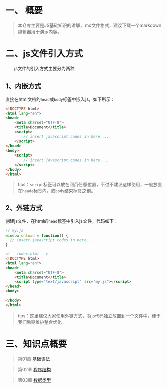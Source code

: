

# 一、 概要

> 本仓库主要是JS基础知识的讲解，md文件格式，建议下载一个markdown编辑器用于演示内容。

# 二、js文件引入方式

  js文件的引入方式主要分为两种

## 1、内嵌方式

直接在html文档的`head`或`body`标签中嵌入js，如下所示：

```html
<!DOCTYPE html>
<html lang="en">
<head>
	<meta charset="UTF-8">
	<title>Document</title>
    <script>
        // insert javascript codes in here....
    </script>
</head>
<body>
    <script>
        // insert javascript codes in here....
    </script>
</body>
</html>
```

> tips：`script`标签可以放在网页任意位置，不过不建议这样使用，一般放置在`heade`标签内，或`body`结束标签之前。

## 2、外链方式



创建js文件，在html的`head`标签中引入js文件，代码如下：

```javascript
// my.js
window.onload = function() {
  // insert javascript codes in here...
}
```

```html
<!-- index.html -->
<!DOCTYPE html>
<html lang="en">
<head>
	<meta charset="UTF-8">
	<title>Document</title>
    <script type="text/javascript" src="my.js"></script>
</head>
<body>
	
</body>
</html>
```

> tips：这里建议大家使用外链方式，将js代码独立放置到一个文件中，便于我们后期维护整合优化。

# 三、知识点概要

> 第01章 [基础语法](https://github.com/LiHongyao/Basic-knowledge-of-js/blob/master/%E7%AC%AC01%E7%AB%A0%20%E5%9F%BA%E7%A1%80%E7%9F%A5%E8%AF%86.md)

> 第02章 [程序结构]()

> 第03章 [数据类型]()

